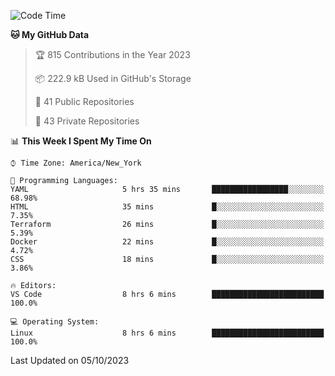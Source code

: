 <!--START_SECTION:waka-->
![Code Time](http://img.shields.io/badge/Code%20Time-224%20hrs%2029%20mins-blue)

**🐱 My GitHub Data** 

> 🏆 815 Contributions in the Year 2023
 > 
> 📦 222.9 kB Used in GitHub's Storage 
 > 
> 📜 41 Public Repositories 
 > 
> 🔑 43 Private Repositories  
 > 
📊 **This Week I Spent My Time On** 

```text
⌚︎ Time Zone: America/New_York

💬 Programming Languages: 
YAML                     5 hrs 35 mins       █████████████████░░░░░░░░   68.98% 
HTML                     35 mins             █░░░░░░░░░░░░░░░░░░░░░░░░   7.35% 
Terraform                26 mins             █░░░░░░░░░░░░░░░░░░░░░░░░   5.39% 
Docker                   22 mins             █░░░░░░░░░░░░░░░░░░░░░░░░   4.72% 
CSS                      18 mins             █░░░░░░░░░░░░░░░░░░░░░░░░   3.86%

🔥 Editors: 
VS Code                  8 hrs 6 mins        █████████████████████████   100.0%

💻 Operating System: 
Linux                    8 hrs 6 mins        █████████████████████████   100.0%

```


 Last Updated on 05/10/2023
<!--END_SECTION:waka-->